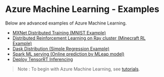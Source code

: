 # Azure Machine Learning - Examples

Below are advanced examples of Azure Machine Learning.

- [MXNet Distributed Training (MNIST Example)](./azureml_mxnet_distributed/azureml_mxnet_distributed.ipynb)
- [Distributed Reinforcement Learning on Ray cluster (Minecraft RL Example)](./azureml_minecraft_rl_ray_cluster/azureml_minecraft_rl_ray_cluster.ipynb)
- [Dask Distribution (Simple Regression Example)](./azureml_dask_distributed/azureml_dask_distributed.ipynb)
- [Spark ML serving (Online prediction by MLeap model)](./azureml_spark_serving_by_mleap/azureml_spark_serving_by_mleap.ipynb)
- [Deploy TensorRT Inferencing](./azureml_tensorrt_inference/azureml_tensorrt_inference.ipynb)

> Note : To begin with Azure Machine Learning, see [tutorials](https://github.com/tsmatz/azureml-tutorial).
